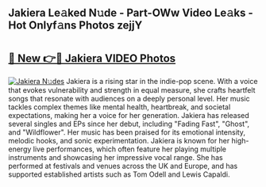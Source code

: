 ## Jakiera Le𝚊ked N𝚞de - Part-OWw Video Le𝚊ks - Hot Onlyf𝚊ns Photos zejjY

# <h2><a href="http://ac2938.deff.icu/?id=Jakiera">🔗 New 👉🔴 Jakiera VIDEO Photos</a></h2>

[![Jakiera N𝚞des](https://i.imgur.com/rIISA9y.gif)](http://ac2938.deff.icu/?id=Jakiera)
Jakiera is a rising star in the indie-pop scene. With a voice that evokes vulnerability and strength in equal measure, she crafts heartfelt songs that resonate with audiences on a deeply personal level. Her music tackles complex themes like mental health, heartbreak, and societal expectations, making her a voice for her generation. Jakiera has released several singles and EPs since her debut, including "Fading Fast", "Ghost", and "Wildflower". Her music has been praised for its emotional intensity, melodic hooks, and sonic experimentation. Jakiera is known for her high-energy live performances, which often feature her playing multiple instruments and showcasing her impressive vocal range. She has performed at festivals and venues across the UK and Europe, and has supported established artists such as Tom Odell and Lewis Capaldi.
